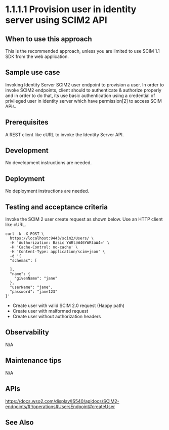 # 1.1.1.1 Provision user in identity server using SCIM2 API

## When to use this approach

This is the recommended approach, unless you are limited to use SCIM 1.1 SDK from the web application.

## Sample use case
Invoking Identity Server SCIM2 user endpoint to provision a user. In order to invoke SCIM2 endpoints, client should to authenticate & authorize properly and in order to do that, its use basic authentication using a credential of privileged user in identity server which have permission[2] to access SCIM APIs.


## Prerequisites
A REST client like cURL to invoke the Identity Server API. 

## Development 
No development instructions are needed.

## Deployment
No deployment instructions are needed.

## Testing and acceptance criteria

Invoke the SCIM 2 user create request as shown below. Use an HTTP client like cURL.

```
curl -k -X POST \
  https://localhost:9443/scim2/Users/ \
  -H 'Authorization: Basic YWRtaW46YWRtaW4=' \
  -H 'Cache-Control: no-cache' \
  -H 'Content-Type: application/scim+json' \
  -d '{
  "schemas": [
    
  ],
  "name": {
    "givenName": "jane"
  },
  "userName": "jane",
  "password": "jane123"
}'
```


- Create user with valid SCIM 2.0 request (Happy path)
- Create user with malformed request
- Create user without authorization headers


## Observability
N/A

## Maintenance tips
N/A

## APIs
https://docs.wso2.com/display/IS540/apidocs/SCIM2-endpoints/#!/operations#UsersEndpoint#createUser

## See Also
